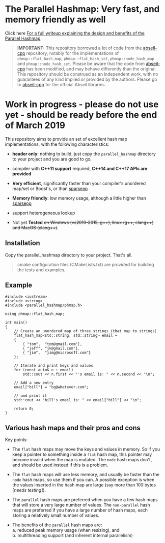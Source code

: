# The Parallel Hashmap: Very fast, and memory friendly as well

Click here [For a full writeup explaining the design and benefits of the Parallel Hashmap](https://greg7mdp.github.io/parallel-hashmap/).


> **IMPORTANT:** This repository borrowed a lot of code from the [abseil-cpp](https://github.com/abseil/abseil-cpp) repository, notably for the implementations of `phmap::flat_hash_map`, `phmap::flat_hash_set`, `phmap::node_hash_map` and `phmap::node_hash_set`. Please be aware that the code from [abseil-cpp](https://github.com/abseil/abseil-cpp) has been modified, and may behave differently than the original.  
This repository should be construed as an independent work, with no guarantees of any kind implied or provided by the authors. Please go to [abseil-cpp](https://github.com/abseil/abseil-cpp) for the official Abseil libraries.


# Work in progress - please do not use yet - should be ready before the end of March 2019

This repository aims to provide an set of excellent hash map implementations, with the following characteristics:

- **header only**: nothing to build, just copy the `parallel_hashmap` directory to your project and you are good to go.

- compiler with **C++11 support** required, **C++14 and C++17 APIs are provided**

- **Very efficient**, significantly faster than your compiler's unordered map/set or Boost's, or than [sparsepp](https://github.com/greg7mdp/sparsepp)

- **Memory friendly**: low memory usage, although a little higher than [sparsepp](https://github.com/greg7mdp/sparsepp)

- support heterogeneous lookup

- Not yet **Tested** ~~on Windows (vs2010-2015, g++), linux (g++, clang++) and MacOS (clang++)~~.

## Installation

Copy the parallel_hashmap directory to your project. That's all.

> cmake configuration files (CMakeLists.txt) are provided for building the tests and examples.

## Example

```
#include <iostream>
#include <string>
#include <parallel_hashmap/phmap.h>

using phmap::flat_hash_map;
 
int main()
{
    // Create an unordered_map of three strings (that map to strings)
    flat_hash_map<std::string, std::string> email = 
    {
        { "tom",  "tom@gmail.com"},
        { "jeff", "jk@gmail.com"},
        { "jim",  "jimg@microsoft.com"}
    };
 
    // Iterate and print keys and values 
    for (const auto& n : email) 
        std::cout << n.first << "'s email is: " << n.second << "\n";
 
    // Add a new entry
    email["bill"] = "bg@whatever.com";
 
    // and print it
    std::cout << "bill's email is: " << email["bill"] << "\n";
 
    return 0;
}
```

## Various hash maps and their pros and cons

Key points:

- The `flat` hash maps may move the keys and values in memory. So if you keep a pointer to something inside a `flat` hash map, this pointer may become invalid when the map is mutated. The `node` hash maps don't, and should be used instead if this is a problem.

- The `flat` hash maps will use less memory, and usually be faster than the `node` hash maps, so use them if you can. A possible exception is when the values inserted in the hash map are large (say more than 100 bytes [*needs testing*]).

- The `parallel` hash maps are preferred when you have a few hash maps that will store a very large number of values. The `non-parallel` hash maps are preferred if you have a large number of hash maps, each storing a relatively small number of values.

- The benefits of the `parallel` hash maps are:  
   a. reduced peak memory usage (when resizing), and  
   b. multithreading support (and inherent internal parallelism)



